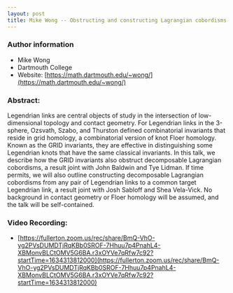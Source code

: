 ```yaml
---
layout: post
title: Mike Wong -- Obstructing and constructing Lagrangian cobordisms of Legendrian links
---
```


### Author information
* Mike Wong
* Dartmouth College
* Website: [https://math.dartmouth.edu/~wong/](https://math.dartmouth.edu/~wong/)

### Abstract:
Legendrian links are central objects of study in the intersection of
low-dimensional topology and contact geometry. For Legendrian links in the
3-sphere, Ozsvath, Szabo, and Thurston defined combinatorial invariants that
reside in grid homology, a combinatorial version of knot Floer homology. Known
as the GRID invariants, they are effective in distinguishing some Legendrian
knots that have the same classical invariants. In this talk, we describe how
the GRID invariants also obstruct decomposable Lagrangian cobordisms, a result
joint with John Baldwin and Tye Lidman. If time permits, we will also outline
constructing decomposable Lagrangian cobordisms from any pair of Legendrian
links to a common target Legendrian link, a result joint with Josh Sabloff and
Shea Vela-Vick. No background in contact geometry or Floer homology will be
assumed, and the talk will be self-contained.


### Video Recording:

* [https://fullerton.zoom.us/rec/share/BmQ-VhO-yg2PVsDUMDTjRqKBb0SROF-7Hhuu7p4PnahL4-XBMonvBLCtOMV5G6BA.r3xOYVe7qRfw7c92?startTime=1634313812000](https://fullerton.zoom.us/rec/share/BmQ-VhO-yg2PVsDUMDTjRqKBb0SROF-7Hhuu7p4PnahL4-XBMonvBLCtOMV5G6BA.r3xOYVe7qRfw7c92?startTime=1634313812000)


